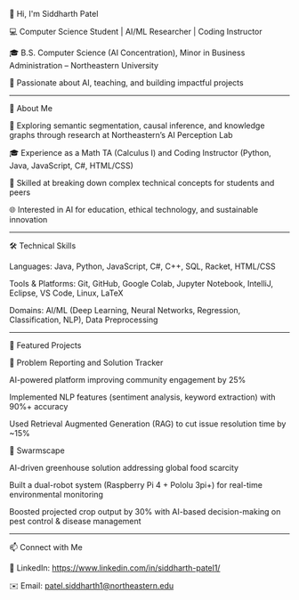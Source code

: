 👋 Hi, I'm Siddharth Patel

💻 Computer Science Student | AI/ML Researcher | Coding Instructor

🎓 B.S. Computer Science (AI Concentration), Minor in Business Administration – Northeastern University

🚀 Passionate about AI, teaching, and building impactful projects

--------------------------------------------------------------------------------------------------------------------------------------------

🔹 About Me

🌱 Exploring semantic segmentation, causal inference, and knowledge graphs through research at Northeastern’s AI Perception Lab

🎓 Experience as a Math TA (Calculus I) and Coding Instructor (Python, Java, JavaScript, C#, HTML/CSS)

🤝 Skilled at breaking down complex technical concepts for students and peers

🌐 Interested in AI for education, ethical technology, and sustainable innovation

--------------------------------------------------------------------------------------------------------------------------------------------


🛠 Technical Skills

Languages: Java, Python, JavaScript, C#, C++, SQL, Racket, HTML/CSS

Tools & Platforms: Git, GitHub, Google Colab, Jupyter Notebook, IntelliJ, Eclipse, VS Code, Linux, LaTeX

Domains: AI/ML (Deep Learning, Neural Networks, Regression, Classification, NLP), Data Preprocessing

--------------------------------------------------------------------------------------------------------------------------------------------


📌 Featured Projects

🔹 Problem Reporting and Solution Tracker

AI-powered platform improving community engagement by 25%

Implemented NLP features (sentiment analysis, keyword extraction) with 90%+ accuracy

Used Retrieval Augmented Generation (RAG) to cut issue resolution time by ~15%

🔹 Swarmscape

AI-driven greenhouse solution addressing global food scarcity

Built a dual-robot system (Raspberry Pi 4 + Pololu 3pi+) for real-time environmental monitoring

Boosted projected crop output by 30% with AI-based decision-making on pest control & disease management

--------------------------------------------------------------------------------------------------------------------------------------------


📫 Connect with Me

💼 LinkedIn: https://www.linkedin.com/in/siddharth-patel1/

✉️ Email: patel.siddharth1@northeastern.edu

 

